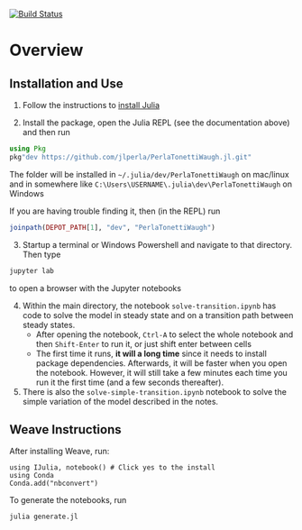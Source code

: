 [![Build Status](https://travis-ci.com/jlperla/PerlaTonettiWaugh.jl.svg?token=G6ge79qYLosYiRGJBp1G&branch=master)](https://travis-ci.com/jlperla/PerlaTonettiWaugh.jl)

# Overview

## Installation and Use

1. Follow the instructions to [install Julia](https://lectures.quantecon.org/jl/getting_started.html)

2. Install the package, open the Julia REPL (see the documentation above) and then run

```julia
using Pkg
pkg"dev https://github.com/jlperla/PerlaTonettiWaugh.jl.git"
```

The folder will be installed in `~/.julia/dev/PerlaTonettiWaugh` on mac/linux and in somewhere like `C:\Users\USERNAME\.julia\dev\PerlaTonettiWaugh` on Windows

If you are having trouble finding it, then (in the REPL) run
```julia
joinpath(DEPOT_PATH[1], "dev", "PerlaTonettiWaugh")
```

3. Startup a terminal or Windows Powershell and navigate to that directory.  Then type
```bash
jupyter lab
```
to open a browser with the Jupyter notebooks

4. Within the main directory, the notebook `solve-transition.ipynb` has code to solve the model in steady state and on a transition path between steady states.
   * After opening the notebook, `Ctrl-A` to select the whole notebook and then `Shift-Enter` to run it, or just shift enter between cells
    * The first time it runs, **it will a long time** since it needs to install package dependencies.  Afterwards, it will be faster when you open the notebook.  However, it will still take a few minutes each time you run it the first time (and a few seconds thereafter).
5. There is also the `solve-simple-transition.ipynb` notebook to solve the simple variation of the model described in the notes.

## Weave Instructions

After installing Weave, run:

```
using IJulia, notebook() # Click yes to the install 
using Conda
Conda.add("nbconvert")
```

To generate the notebooks, run 

```
julia generate.jl
```
